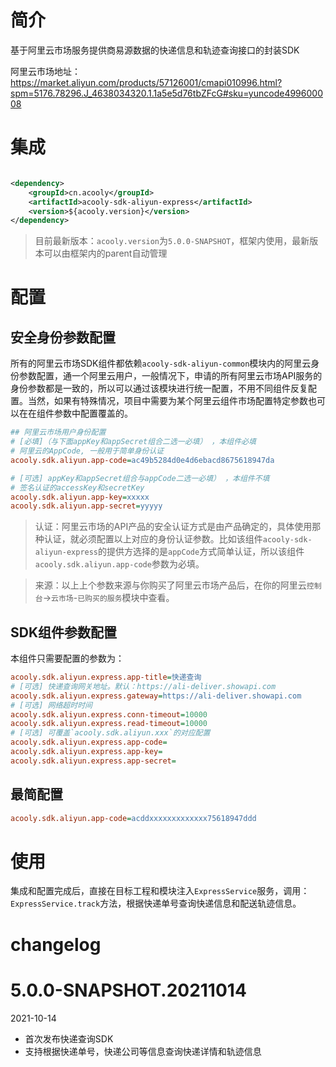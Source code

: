 <!-- title: 快递查询SDK -->
<!-- name: acooly-sdk-aliyun-express -->
<!-- type: resources -->
<!-- author: zhangpu -->
<!-- date: 2021-10-14 -->

# 简介

基于阿里云市场服务提供商易源数据的快递信息和轨迹查询接口的封装SDK

阿里云市场地址：https://market.aliyun.com/products/57126001/cmapi010996.html?spm=5176.78296.J_4638034320.1.1a5e5d76tbZFcG#sku=yuncode499600008

# 集成

```xml

<dependency>
    <groupId>cn.acooly</groupId>
    <artifactId>acooly-sdk-aliyun-express</artifactId>
    <version>${acooly.version}</version>
</dependency>
```

> 目前最新版本：`acooly.version`为`5.0.0-SNAPSHOT`，框架内使用，最新版本可以由框架内的parent自动管理

# 配置

## 安全身份参数配置

所有的阿里云市场SDK组件都依赖`acooly-sdk-aliyun-common`模块内的阿里云身份参数配置，通一个阿里云用户，一般情况下，申请的所有阿里云市场API服务的身份参数都是一致的，所以可以通过该模块进行统一配置，不用不同组件反复配置。当然，如果有特殊情况，项目中需要为某个阿里云组件市场配置特定参数也可以在在组件参数中配置覆盖的。

```ini
## 阿里云市场用户身份配置
# [必填]（与下面appKey和appSecret组合二选一必填） ，本组件必填
# 阿里云的AppCode, 一般用于简单身份认证
acooly.sdk.aliyun.app-code=ac49b5284d0e4d6ebacd8675618947da

# [可选] appKey和appSecret组合与appCode二选一必填） ，本组件不填
# 签名认证的accessKey和secretKey
acooly.sdk.aliyun.app-key=xxxxx
acooly.sdk.aliyun.app-secret=yyyyy
```

>认证：阿里云市场的API产品的安全认证方式是由产品确定的，具体使用那种认证，就必须配置以上对应的身份认证参数。比如该组件`acooly-sdk-aliyun-express`的提供方选择的是`appCode`方式简单认证，所以该组件`acooly.sdk.aliyun.app-code`参数为必填。

>来源：以上上个参数来源与你购买了阿里云市场产品后，在你的阿里云`控制台`->`云市场`-`已购买的服务`模块中查看。

## SDK组件参数配置

本组件只需要配置的参数为：

```ini
acooly.sdk.aliyun.express.app-title=快递查询
# [可选] 快递查询网关地址。默认：https://ali-deliver.showapi.com
acooly.sdk.aliyun.express.gateway=https://ali-deliver.showapi.com
# [可选] 网络超时时间
acooly.sdk.aliyun.express.conn-timeout=10000
acooly.sdk.aliyun.express.read-timeout=10000
# [可选] 可覆盖`acooly.sdk.aliyun.xxx`的对应配置
acooly.sdk.aliyun.express.app-code=
acooly.sdk.aliyun.express.app-key=
acooly.sdk.aliyun.express.app-secret=
```

## 最简配置

```ini
acooly.sdk.aliyun.app-code=acddxxxxxxxxxxxxx75618947ddd
```

# 使用

集成和配置完成后，直接在目标工程和模块注入`ExpressService`服务，调用：`ExpressService.track`方法，根据快递单号查询快递信息和配送轨迹信息。

# changelog

# 5.0.0-SNAPSHOT.20211014

2021-10-14

* 首次发布快递查询SDK
* 支持根据快递单号，快递公司等信息查询快递详情和轨迹信息
